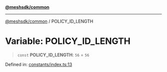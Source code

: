 [**@meshsdk/common**](../README.md)

***

[@meshsdk/common](../globals.md) / POLICY\_ID\_LENGTH

# Variable: POLICY\_ID\_LENGTH

> `const` **POLICY\_ID\_LENGTH**: `56` = `56`

Defined in: [constants/index.ts:13](https://github.com/MeshJS/mesh/blob/1abde1553cbd7cf2cf4e40197fc0de9e4a7d0f49/packages/mesh-common/src/constants/index.ts#L13)
